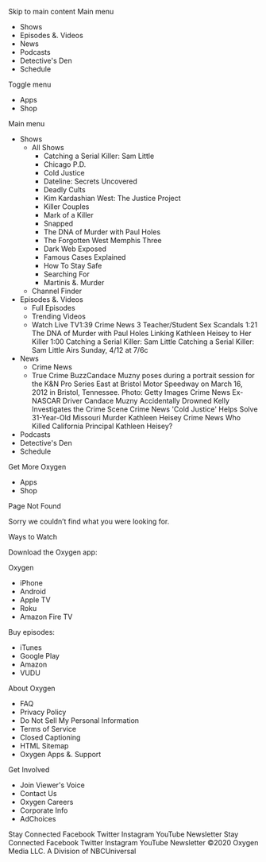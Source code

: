 Skip to main content Main menu

*   Shows
*   Episodes &. Videos
*   News
*   Podcasts
*   Detective's Den
*   Schedule

Toggle menu

*   Apps
*   Shop

Main menu

*   Shows
    *   All Shows
        *   Catching a Serial Killer: Sam Little
        *   Chicago P.D.
        *   Cold Justice
        *   Dateline: Secrets Uncovered
        *   Deadly Cults
        *   Kim Kardashian West: The Justice Project
        *   Killer Couples
        *   Mark of a Killer
        *   Snapped
        *   The DNA of Murder with Paul Holes
        *   The Forgotten West Memphis Three
        *   Dark Web Exposed
        *   Famous Cases Explained
        *   How To Stay Safe
        *   Searching For
        *   Martinis &. Murder
    *   Channel Finder
*   Episodes &. Videos
    *   Full Episodes
    *   Trending Videos
    *   Watch Live TV1:39 Crime News 3 Teacher/Student Sex Scandals 1:21 The DNA of Murder with Paul Holes Linking Kathleen Heisey to Her Killer 1:00 Catching a Serial Killer: Sam Little Catching a Serial Killer: Sam Little Airs Sunday, 4/12 at 7/6c
*   News
    *   Crime News
    *   True Crime BuzzCandace Muzny poses during a portrait session for the K&N Pro Series East at Bristol Motor Speedway on March 16, 2012 in Bristol, Tennessee. Photo: Getty Images Crime News Ex-NASCAR Driver Candace Muzny Accidentally Drowned Kelly Investigates the Crime Scene Crime News 'Cold Justice' Helps Solve 31-Year-Old Missouri Murder Kathleen Heisey Crime News Who Killed California Principal Kathleen Heisey?
*   Podcasts
*   Detective's Den
*   Schedule

Get More Oxygen

*   Apps
*   Shop

Page Not Found

Sorry we couldn’t find what you were looking for.

Ways to Watch

Download the Oxygen app:

Oxygen

*   iPhone
*   Android
*   Apple TV
*   Roku
*   Amazon Fire TV

Buy episodes:

*   iTunes
*   Google Play
*   Amazon
*   VUDU

About Oxygen

*   FAQ
*   Privacy Policy
*   Do Not Sell My Personal Information
*   Terms of Service
*   Closed Captioning
*   HTML Sitemap
*   Oxygen Apps &. Support

Get Involved

*   Join Viewer's Voice
*   Contact Us
*   Oxygen Careers
*   Corporate Info
*   AdChoices

Stay Connected Facebook Twitter Instagram YouTube Newsletter Stay Connected Facebook Twitter Instagram YouTube Newsletter ©2020 Oxygen Media LLC. A Division of NBCUniversal